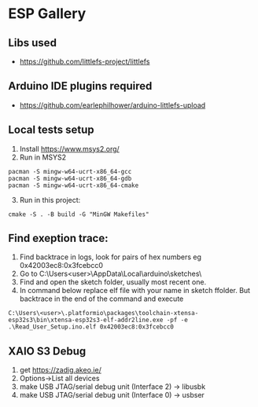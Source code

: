 # ESP Gallery

## Libs used
* https://github.com/littlefs-project/littlefs

## Arduino IDE plugins required
- https://github.com/earlephilhower/arduino-littlefs-upload


## Local tests setup
1. Install https://www.msys2.org/
2. Run in MSYS2
```
pacman -S mingw-w64-ucrt-x86_64-gcc
pacman -S mingw-w64-ucrt-x86_64-gdb
pacman -S mingw-w64-ucrt-x86_64-cmake
```
3. Run in this project:
```
cmake -S . -B build -G "MinGW Makefiles"
```

## Find exeption trace:
1. Find backtrace in logs, look for pairs of hex numbers eg 0x42003ec8:0x3fcebcc0
2. Go to C:\Users\<user>\AppData\Local\arduino\sketches\
3. Find and open the sketch folder, usually most recent one.
4. In command below replace elf file with your name in sketch ffolder. But backtrace in the end of the command and execute
```
C:\Users\<user>\.platformio\packages\toolchain-xtensa-esp32s3\bin\xtensa-esp32s3-elf-addr2line.exe -pf -e .\Read_User_Setup.ino.elf 0x42003ec8:0x3fcebcc0
```

## XAIO S3 Debug
1. get https://zadig.akeo.ie/
2. Options->List all devices
3. make USB JTAG/serial debug unit (Interface 2) -> libusbk
4. make USB JTAG/serial debug unit (Interface 0) -> usbser
